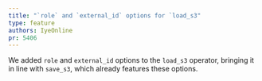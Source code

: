```yaml
---
title: "`role` and `external_id` options for `load_s3"
type: feature
authors: IyeOnline
pr: 5406
---
```


We added `role` and `external_id` options to the `load_s3` operator, bringing
it in line with `save_s3`, which already features these options.
